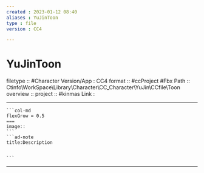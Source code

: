 ```yaml
---
created : 2023-01-12 08:40
aliases : YuJinToon
type : file
version : CC4

---
```


# YuJinToon

filetype :: #Character
Version/App : CC4
format :: #ccProject #Fbx 
Path :: Ctinfo\WorkSpace\Library\Character\CC_Character\YuJin\CCfile\Toon
overview ::
project :: #kinmas 
Link :

---

`````col
```col-md
flexGrow = 0.5
===
image::
```
```ad-note
title:Description


```

`````


---

